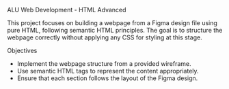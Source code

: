 
 ALU Web Development - HTML Advanced

This project focuses on building a webpage from a Figma design file using pure HTML, following semantic HTML principles. The goal is to structure the webpage correctly without applying any CSS for styling at this stage.

 Objectives
- Implement the webpage structure from a provided wireframe.
- Use semantic HTML tags to represent the content appropriately.
- Ensure that each section follows the layout of the Figma design.


